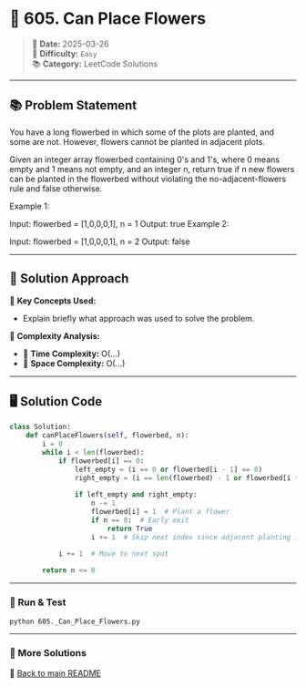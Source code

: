 
# 🌟 605. Can Place Flowers

> 📏 **Date:** 2025-03-26  
> 🌟 **Difficulty:** `Easy`  
> 📚 **Category:** LeetCode Solutions  

---

## 📚 Problem Statement  
You have a long flowerbed in which some of the plots are planted, and some are not. However, flowers cannot be planted in adjacent plots.

Given an integer array flowerbed containing 0's and 1's, where 0 means empty and 1 means not empty, and an integer n, return true if n new flowers can be planted in the flowerbed without violating the no-adjacent-flowers rule and false otherwise.

 

Example 1:

Input: flowerbed = [1,0,0,0,1], n = 1
Output: true
Example 2:

Input: flowerbed = [1,0,0,0,1], n = 2
Output: false

---

## 💪 Solution Approach  
🔹 **Key Concepts Used:**  
- Explain briefly what approach was used to solve the problem.

🔹 **Complexity Analysis:**  
- 🫠 **Time Complexity:** O(...)  
- 📂 **Space Complexity:** O(...)  

---

## 🖥️ Solution Code  
```python
class Solution:
    def canPlaceFlowers(self, flowerbed, n):
        i = 0
        while i < len(flowerbed):
            if flowerbed[i] == 0:
                left_empty = (i == 0 or flowerbed[i - 1] == 0)
                right_empty = (i == len(flowerbed) - 1 or flowerbed[i + 1] == 0)
                
                if left_empty and right_empty:
                    n -= 1
                    flowerbed[i] = 1  # Plant a flower
                    if n == 0:  # Early exit
                        return True
                    i += 1  # Skip next index since adjacent planting isn't allowed

            i += 1  # Move to next spot
        
        return n <= 0
```

---

### 🚀 Run & Test  
```bash
python 605._Can_Place_Flowers.py
```

---

### 🔗 More Solutions  
📌 [Back to main README](../../../README.md)
